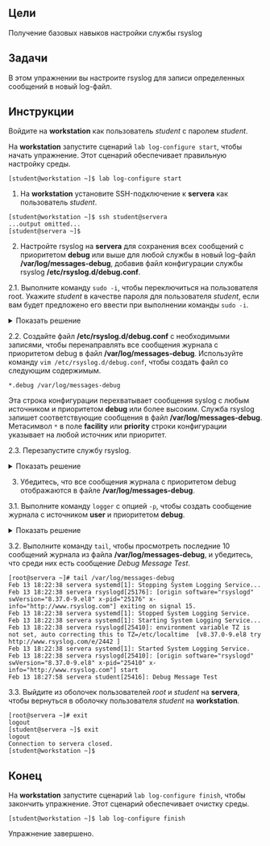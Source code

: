 ## Цели

Получение базовых навыков настройки службы rsyslog

## Задачи

В этом упражнении вы настроите rsyslog для записи определенных сообщений в новый log-файл.

## Инструкции

Войдите на **workstation** как пользователь *student* с паролем *student*.

На **workstation** запустите сценарий `lab log-configure start`, чтобы начать упражнение. Этот сценарий обеспечивает правильную настройку среды.

```
[student@workstation ~]$ lab log-configure start
```

1.	На **workstation** установите SSH-подключение к **servera** как пользователь *student*.

  ```
  [student@workstation ~]$ ssh student@servera
  ...output omitted...
  [student@servera ~]$ 
  ```

2.	Настройте rsyslog на **servera** для сохранения всех сообщений с приоритетом **debug** или выше для любой службы в новый log-файл **/var/log/messages-debug**, добавив файл конфигурации службы rsyslog **/etc/rsyslog.d/debug.conf**.

  2.1.	Выполните команду `sudo -i`, чтобы переключиться на пользователя root. Укажите *student* в качестве пароля для пользователя *student*, если вам будет предложено его ввести при выполнении команды `sudo -i`.

  <details>
  <summary>Показать решение</summary>
  ```
  [student@servera ~]$ sudo -i
  [sudo] password for student: student
  [root@servera ~]# 
  ```
  </details>

  2.2.	Создайте файл **/etc/rsyslog.d/debug.conf** с необходимыми записями, чтобы перенаправлять все сообщения журнала с приоритетом debug в файл **/var/log/messages-debug**. Используйте команду `vim /etc/rsyslog.d/debug.conf`, чтобы создать файл со следующим содержимым.

  ```
  *.debug /var/log/messages-debug
  ```

  Эта строка конфигурации перехватывает сообщения syslog с любым источником и приоритетом **debug** или более высоким. Служба rsyslog запишет соответствующие сообщения в файл **/var/log/messages-debug**. Метасимвол `*` в поле **facility** или **priority** строки конфигурации указывает на любой источник или приоритет.

  2.3.	Перезапустите службу rsyslog.

  <details>
  <summary>Показать решение</summary>
  ```
  [root@servera ~]# systemctl restart rsyslog
  ```
  </details>

3.	Убедитесь, что все сообщения журнала с приоритетом debug отображаются в файле **/var/log/messages-debug**.

  3.1.	Выполните команду `logger` с опцией `-p`, чтобы создать сообщение журнала с источником **user** и приоритетом **debug**.

  <details>
  <summary>Показать решение</summary>
  ```
  [root@servera ~]# logger -p user.debug "Debug Message Test"
  ```
  </details>

  3.2.	Выполните команду `tail`, чтобы просмотреть последние 10 сообщений журнала из файла **/var/log/messages-debug**, и убедитесь, что среди них есть сообщение *Debug Message Test*.

  ```
  [root@servera ~]# tail /var/log/messages-debug
  Feb 13 18:22:38 servera systemd[1]: Stopping System Logging Service...
  Feb 13 18:22:38 servera rsyslogd[25176]: [origin software="rsyslogd" swVersion="8.37.0-9.el8" x-pid="25176" x-info="http://www.rsyslog.com"] exiting on signal 15.
  Feb 13 18:22:38 servera systemd[1]: Stopped System Logging Service.
  Feb 13 18:22:38 servera systemd[1]: Starting System Logging Service...
  Feb 13 18:22:38 servera rsyslogd[25410]: environment variable TZ is not set, auto correcting this to TZ=/etc/localtime  [v8.37.0-9.el8 try http://www.rsyslog.com/e/2442 ]
  Feb 13 18:22:38 servera systemd[1]: Started System Logging Service.
  Feb 13 18:22:38 servera rsyslogd[25410]: [origin software="rsyslogd" swVersion="8.37.0-9.el8" x-pid="25410" x-info="http://www.rsyslog.com"] start
  Feb 13 18:27:58 servera student[25416]: Debug Message Test
  ```

  3.3.	Выйдите из оболочек пользователей *root* и *student* на **servera**, чтобы вернуться в оболочку пользователя *student* на **workstation**.

  ```
  [root@servera ~]# exit
  logout
  [student@servera ~]$ exit
  logout
  Connection to servera closed.
  [student@workstation ~]$ 
  ```

## Конец

На **workstation** запустите сценарий `lab log-configure finish`, чтобы закончить упражнение. Этот сценарий обеспечивает очистку среды.

```
[student@workstation ~]$ lab log-configure finish
```

Упражнение завершено.




